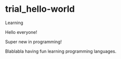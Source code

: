 # trial_hello-world
Learning 

Hello everyone!

Super new in programming! 

Blablabla having fun learning programming languages.

